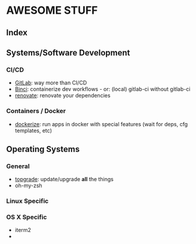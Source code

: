 # AWESOME STUFF

## Index


## Systems/Software Development

### CI/CD

* [GitLab](https://gitlab.com): way more than CI/CD
* [Binci](https://github.com/binci/binci): containerize dev workflows - or: (local) gitlab-ci without gitlab-ci
* [renovate](https://renovatebot.com): renovate your dependencies

### Containers / Docker

* [dockerize](https://github.com/jwilder/dockerize): run apps in docker with special features (wait for deps, cfg templates, etc)

## Operating Systems

### General

* [topgrade](https://github.com/r-darwish/topgrade): update/upgrade **all** the things
* oh-my-zsh

### Linux Specific


### OS X Specific

* iterm2
* 
